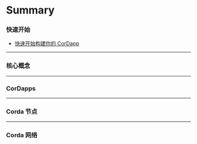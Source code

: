 # Summary

### 快速开始
* [快速开始构建你的 CorDapp](quickstart/getting-set-up.md)
---
### 核心概念
---
### CorDapps
---
### Corda 节点
---
### Corda 网络

